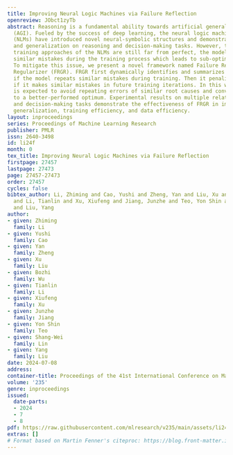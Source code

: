 ```yaml
---
title: Improving Neural Logic Machines via Failure Reflection
openreview: JObct1zyTb
abstract: Reasoning is a fundamental ability towards artificial general intelligence
  (AGI). Fueled by the success of deep learning, the neural logic machines models
  (NLMs) have introduced novel neural-symbolic structures and demonstrate great performance
  and generalization on reasoning and decision-making tasks. However, the original
  training approaches of the NLMs are still far from perfect, the models would repeat
  similar mistakes during the training process which leads to sub-optimal performance.
  To mitigate this issue, we present a novel framework named Failure Reflection Guided
  Regularizer (FRGR). FRGR first dynamically identifies and summarizes the root cause
  if the model repeats similar mistakes during training. Then it penalizes the model
  if it makes similar mistakes in future training iterations. In this way, the model
  is expected to avoid repeating errors of similar root causes and converge faster
  to a better-performed optimum. Experimental results on multiple relational reasoning
  and decision-making tasks demonstrate the effectiveness of FRGR in improving performance,
  generalization, training efficiency, and data efficiency.
layout: inproceedings
series: Proceedings of Machine Learning Research
publisher: PMLR
issn: 2640-3498
id: li24f
month: 0
tex_title: Improving Neural Logic Machines via Failure Reflection
firstpage: 27457
lastpage: 27473
page: 27457-27473
order: 27457
cycles: false
bibtex_author: Li, Zhiming and Cao, Yushi and Zheng, Yan and Liu, Xu and Wu, Bozhi
  and Li, Tianlin and Xu, Xiufeng and Jiang, Junzhe and Teo, Yon Shin and Lin, Shang-Wei
  and Liu, Yang
author:
- given: Zhiming
  family: Li
- given: Yushi
  family: Cao
- given: Yan
  family: Zheng
- given: Xu
  family: Liu
- given: Bozhi
  family: Wu
- given: Tianlin
  family: Li
- given: Xiufeng
  family: Xu
- given: Junzhe
  family: Jiang
- given: Yon Shin
  family: Teo
- given: Shang-Wei
  family: Lin
- given: Yang
  family: Liu
date: 2024-07-08
address:
container-title: Proceedings of the 41st International Conference on Machine Learning
volume: '235'
genre: inproceedings
issued:
  date-parts:
  - 2024
  - 7
  - 8
pdf: https://raw.githubusercontent.com/mlresearch/v235/main/assets/li24f/li24f.pdf
extras: []
# Format based on Martin Fenner's citeproc: https://blog.front-matter.io/posts/citeproc-yaml-for-bibliographies/
---
```

